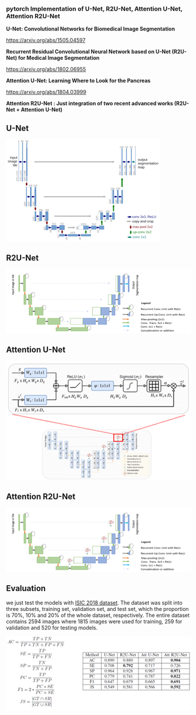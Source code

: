 ### pytorch Implementation of U-Net, R2U-Net, Attention U-Net, Attention R2U-Net


**U-Net: Convolutional Networks for Biomedical Image Segmentation**

https://arxiv.org/abs/1505.04597

**Recurrent Residual Convolutional Neural Network based on U-Net (R2U-Net) for Medical Image Segmentation**

https://arxiv.org/abs/1802.06955

**Attention U-Net: Learning Where to Look for the Pancreas**

https://arxiv.org/abs/1804.03999

**Attention R2U-Net : Just integration of two recent advanced works (R2U-Net + Attention U-Net)**


## U-Net
![U-Net](/img/U-Net.png)


## R2U-Net
![R2U-Net](/img/R2U-Net.png)

## Attention U-Net
![AttU-Net](/img/AttU-Net.png)

## Attention R2U-Net
![AttR2U-Net](/img/AttR2U-Net.png)

## Evaluation
we just test the models with [ISIC 2018 dataset](https://challenge2018.isic-archive.com/task1/training/). The dataset was split into three subsets, training set, validation set, and test set, which the proportion is 70%, 10% and 20% of the whole dataset, respectively. The entire dataset contains 2594 images where 1815 images were used
for training, 259 for validation and 520 for testing models.

![evaluation](/img/Evaluation.png)
